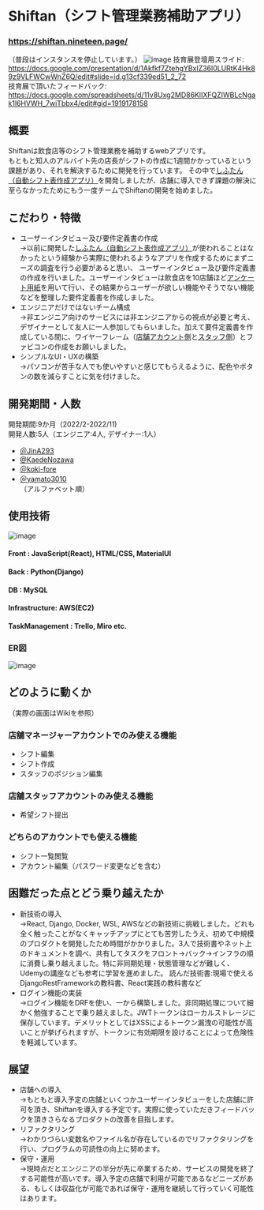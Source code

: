 # Shiftan（シフト管理業務補助アプリ）
### https://shiftan.nineteen.page/
（普段はインスタンスを停止しています。）
![image](https://user-images.githubusercontent.com/84577532/202179477-766ef36e-3463-4b27-80a9-fb481b0198c9.png)
技育展登壇用スライド:  https://docs.google.com/presentation/d/1Akfkf7ZtehgYBxIZ36l0LURtK4Hk89z9VLFWCwWnZ6Q/edit#slide=id.g13cf339ed51_2_72  
技育展で頂いたフィードバック:  https://docs.google.com/spreadsheets/d/11v8Uxg2MD86KlIXFQZIWBLcNgak1l6HVWH_7wiTbbx4/edit#gid=1919178158

## 概要
Shiftanは飲食店等のシフト管理業務を補助するwebアプリです。  
もともと知人のアルバイト先の店長がシフトの作成に1週間かかっているという課題があり、それを解決するために開発を行っています。
その中で[しふたん（自動シフト表作成アプリ）](https://github.com/JinA293/shiftan)を開発しましたが、店舗に導入できず課題の解決に至らなかったためにもう一度チームでShiftanの開発を始めました。

## こだわり・特徴
- ユーザーインタビュー及び要件定義書の作成    
→以前に開発した[しふたん（自動シフト表作成アプリ）](https://github.com/JinA293/shiftan)が使われることはなかったという経験から実際に使われるようなアプリを作成するためにまずニーズの調査を行う必要があると思い、 ユーザーインタビュー及び要件定義書の作成を行いました。ユーザーインタビューは飲食店を10店舗ほど[アンケート用紙](https://docs.google.com/document/d/1wdV-k2p5ARnZDpvUdYddqPEyQ_UZZqJNLoPtqve4Acc/edit)を用いて行い、その結果からユーザーが欲しい機能やそうでない機能などを整理した要件定義書を作成しました。
- エンジニアだけではないチーム構成  
→非エンジニア向けのサービスには非エンジニアからの視点が必要と考え、デザイナーとして友人に一人参加してもらいました。加えて要件定義書を作成している間に、ワイヤーフレーム（[店舗アカウント側](https://docs.google.com/presentation/d/1bi_nSf33mQr-pYzcKSBjTmDUwPTtY3I2AaoxxBYcIZQ/edit#slide=id.g1192b37378e_1_3)と[スタッフ側](https://docs.google.com/presentation/d/1dPcIvxoYT50RsayeSwHm5uxTjny3unSkJD1ZxsDzmWU/edit#slide=id.g11f3e2fd5a0_0_218)）とファビコンの作成をお願いしました。
- シンプルなUI・UXの構築  
→パソコンが苦手な人でも使いやすいと感じてもらえるように、配色やボタンの数を減らすことに気を付けました。

## 開発期間・人数
開発期間:9か月（2022/2-2022/11)  
開発人数:5人（エンジニア:4人, デザイナー:1人）  
- [＠JinA293](https://github.com/JinA293) 
- [@KaedeNozawa](https://github.com/KaedeNozawa)
- [＠koki-fore](https://github.com/koki-fore)
- [＠yamato3010](https://github.com/yamato3010)  
（アルファベット順）

## 使用技術
![image](https://user-images.githubusercontent.com/84577532/202180920-0258aac5-38fb-40ab-a738-dd39cb4421e5.png)
#### Front : JavaScript(React), HTML/CSS, MaterialUI  
#### Back : Python(Django)  
#### DB : MySQL  
#### Infrastructure: AWS(EC2)
#### TaskManagement : Trello, Miro etc.  
### ER図
![image](https://user-images.githubusercontent.com/84577532/202622388-ba393a81-4821-4919-9afb-1c21bee81040.png)

## どのように動くか
（実際の画面はWikiを参照）
### 店舗マネージャーアカウントでのみ使える機能
- シフト編集
- シフト作成
- スタッフのポジション編集

### 店舗スタッフアカウントのみ使える機能
- 希望シフト提出

### どちらのアカウントでも使える機能
- シフト一覧閲覧
- アカウント編集（パスワード変更などを含む）

## 困難だった点とどう乗り越えたか
- 新技術の導入  
→React, Django, Docker, WSL, AWSなどの新技術に挑戦しました。どれも全く触ったことがなくキャッチアップにとても苦労したうえ、初めて中規模のプロダクトを開発したため時間がかかりました。3人で技術書やネット上のドキュメントを調べ、共有してタスクをフロント→バック→インフラの順に消費し乗り越えました。特に非同期処理・状態管理などが難しく、Udemyの講座なども参考に学習を進めました。
読んだ技術書:現場で使えるDjangoRestFrameworkの教科書、React実践の教科書など
- ログイン機能の実装  
→ログイン機能をDRFを使い、一から構築しました。非同期処理について細かく勉強することで乗り越えました。JWTトークンはローカルストレージに保存しています。デメリットとしてはXSSによるトークン漏洩の可能性が高いことが挙げられますが、トークンに有効期限を設けることによって危険性を軽減しています。

## 展望
- 店舗への導入  
→もともと導入予定の店舗といくつかユーザーインタビューをした店舗に許可を頂き、Shiftanを導入する予定です。実際に使っていただきフィードバックを頂きさらなるプロダクトの改善を目指します。
- リファクタリング    
→わかりづらい変数名やファイル名が存在しているのでリファクタリングを行い、プログラムの可読性の向上に努めます。
- 保守・運用  
→現時点だとエンジニアの半分が先に卒業するため、サービスの開発を終了する可能性が高いです。導入予定の店舗で利用が可能であるなどニーズがある、もしくは収益化が可能であれば保守・運用を継続して行っていく可能性はあります。
